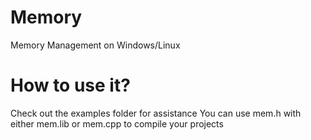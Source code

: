 # Memory
Memory Management on Windows/Linux
# How to use it?
Check out the examples folder for assistance
You can use mem.h with either mem.lib or mem.cpp to compile your projects
